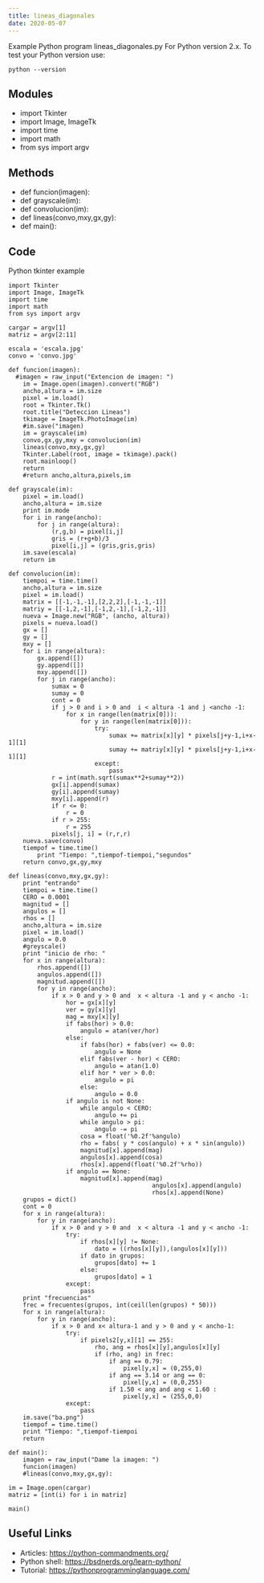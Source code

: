 ```yaml
---
title: lineas_diagonales
date: 2020-05-07
---
```

Example Python program lineas_diagonales.py
For Python version 2.x.
To test your Python version use:

    python --version

## Modules

* import Tkinter
* import Image, ImageTk
* import time
* import math
* from sys import argv

## Methods

* def funcion(imagen):
* def grayscale(im):
* def convolucion(im):
* def lineas(convo,mxy,gx,gy):
* def main():

## Code

Python tkinter example

    import Tkinter
    import Image, ImageTk
    import time
    import math
    from sys import argv
    
    cargar = argv[1]
    matriz = argv[2:11]
    
    escala = 'escala.jpg'
    convo = 'convo.jpg'
    
    def funcion(imagen):
      #imagen = raw_input("Extencion de imagen: ")
    	im = Image.open(imagen).convert("RGB")
    	ancho,altura = im.size
    	pixel = im.load()
    	root = Tkinter.Tk()
    	root.title("Deteccion Lineas")
    	tkimage = ImageTk.PhotoImage(im)
    	#im.save("imagen)
    	im = grayscale(im)
    	convo,gx,gy,mxy = convolucion(im)
    	lineas(convo,mxy,gx,gy)
    	Tkinter.Label(root, image = tkimage).pack()
    	root.mainloop()
    	return
    	#return ancho,altura,pixels,im
    	
    def grayscale(im):
    	pixel = im.load()
    	ancho,altura = im.size
    	print im.mode
    	for i in range(ancho):
    		for j in range(altura):
    			(r,g,b) = pixel[i,j]
    			gris = (r+g+b)/3
    			pixel[i,j] = (gris,gris,gris)
    	im.save(escala)
    	return im
     	
    def convolucion(im):
    	tiempoi = time.time()
    	ancho,altura = im.size
    	pixel = im.load() 
    	matrix = [[-1,-1,-1],[2,2,2],[-1,-1,-1]]
    	matriy = [[-1,2,-1],[-1,2,-1],[-1,2,-1]]
    	nueva = Image.new("RGB", (ancho, altura))
    	pixels = nueva.load()
    	gx = []
    	gy = []
    	mxy = []
    	for i in range(altura):
    		gx.append([])
    		gy.append([])
    		mxy.append([])
    		for j in range(ancho):
    			sumax = 0
    			sumay = 0
    			cont = 0
    			if j > 0 and i > 0 and  i < altura -1 and j <ancho -1:             
    				for x in range(len(matrix[0])):
    					for y in range(len(matrix[0])):
    						try:
    							sumax += matrix[x][y] * pixels[j+y-1,i+x-1][1]
    							sumay += matriy[x][y] * pixels[j+y-1,i+x-1][1]		
    						except:
    							pass
    			r = int(math.sqrt(sumax**2+sumay**2)) 
    			gx[i].append(sumax)
    			gy[i].append(sumay)
    			mxy[i].append(r)
    			if r <= 0:
    				r = 0
    			if r > 255:
    				r = 255	
    			pixels[j, i] = (r,r,r)	
    	nueva.save(convo)
    	tiempof = time.time()
            print "Tiempo: ",tiempof-tiempoi,"segundos"
    	return convo,gx,gy,mxy
    	
    def lineas(convo,mxy,gx,gy):
    	print "entrando"
    	tiempoi = time.time()
    	CERO = 0.0001 
    	magnitud = []  
    	angulos = [] 
    	rhos = [] 
    	ancho,altura = im.size
    	pixel = im.load() 
    	angulo = 0.0
    	#greyscale()
    	print "inicio de rho: "
    	for x in range(altura):
    		rhos.append([])
    		angulos.append([])
    		magnitud.append([])
    		for y in range(ancho):
    			if x > 0 and y > 0 and  x < altura -1 and y < ancho -1:
    				hor = gx[x][y]
    				ver = gy[x][y]
    				mag = mxy[x][y]
    				if fabs(hor) > 0.0:
    					angulo = atan(ver/hor)
    				else:
    					if fabs(hor) + fabs(ver) <= 0.0:
    						angulo = None
    					elif fabs(ver - hor) < CERO: 
    						angulo = atan(1.0)
    					elif hor * ver > 0.0:
    						angulo = pi 
    					else:
    						angulo = 0.0	
    				if angulo is not None:
     					while angulo < CERO:
    						angulo += pi
    					while angulo > pi:
    						angulo -= pi
    					cosa = float('%0.2f'%angulo)
    					rho = fabs( y * cos(angulo) + x * sin(angulo))
    					magnitud[x].append(mag)                                    
    					angulos[x].append(cosa)
    					rhos[x].append(float('%0.2f'%rho)) 
    				if angulo == None:
    					magnitud[x].append(mag)
                                            angulos[x].append(angulo)
                                            rhos[x].append(None)		
    	grupos = dict()
    	cont = 0
    	for x in range(altura):
    		for y in range(ancho):
    			if x > 0 and y > 0 and  x < altura -1 and y < ancho -1:
    				try:
    					if rhos[x][y] != None:
    						dato = ((rhos[x][y]),(angulos[x][y]))
    					if dato in grupos:
    						grupos[dato] += 1 
    					else:
    						grupos[dato] = 1
    				except:
    					pass
    	print "frecuencias"			
    	frec = frecuentes(grupos, int(ceil(len(grupos) * 50))) 
    	for x in range(altura):
    		for y in range(ancho):
    			if x > 0 and x< altura-1 and y > 0 and y < ancho-1:
    				try:
    					if pixels2[y,x][1] == 255:
    						rho, ang = rhos[x][y],angulos[x][y]
    						if (rho, ang) in frec:
    							if ang == 0.79:
    								pixel[y,x] = (0,255,0)
    							if ang == 3.14 or ang == 0:
    								pixel[y,x] = (0,0,255)
    							if 1.50 < ang and ang < 1.60 :
    								pixel[y,x] = (255,0,0)
    				except:
    					pass
    	im.save("ba.png")						 
    	tiempof = time.time()
    	print "Tiempo: ",tiempof-tiempoi
    	return 
    	
    def main():
    	imagen = raw_input("Dame la imagen: ")
    	funcion(imagen)
    	#lineas(convo,mxy,gx,gy):
    	
    im = Image.open(cargar)
    matriz = [int(i) for i in matriz]
    
    main()

## Useful Links

- Articles: https://python-commandments.org/
- Python shell: https://bsdnerds.org/learn-python/
- Tutorial: https://pythonprogramminglanguage.com/
